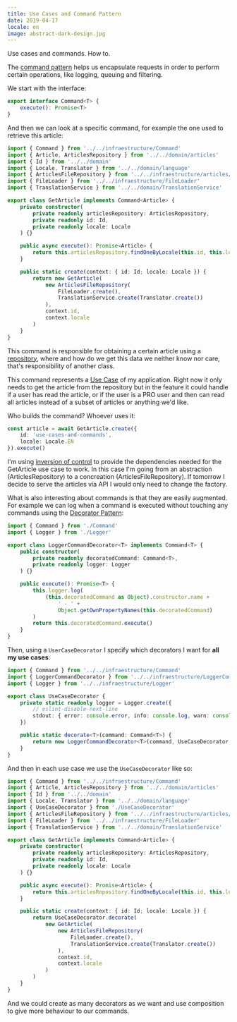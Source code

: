 ```yaml
---
title: Use Cases and Command Pattern
date: 2019-04-17
locale: en
image: abstract-dark-design.jpg
---
```


Use cases and commands. How to.

<!--more-->

The [command pattern](https://sourcemaking.com/design_patterns/command) helps us encapsulate requests in order to perform certain operations, like logging, queuing and filtering.

We start with the interface:

```typescript
export interface Command<T> {
    execute(): Promise<T>
}
```

And then we can look at a specific command, for example the one used to retrieve this article:

```typescript
import { Command } from '../../infraestructure/Command'
import { Article, ArticlesRepository } from '../../domain/articles'
import { Id } from '../../domain'
import { Locale, Translator } from '../../domain/language'
import { ArticlesFileRepository } from '../../infraestructure/articles/ArticlesFileRepository'
import { FileLoader } from '../../infraestructure/FileLoader'
import { TranslationService } from '../../domain/TranslationService'

export class GetArticle implements Command<Article> {
    private constructor(
        private readonly articlesRepository: ArticlesRepository,
        private readonly id: Id,
        private readonly locale: Locale
    ) {}

    public async execute(): Promise<Article> {
        return this.articlesRepository.findOneByLocale(this.id, this.locale)
    }

    public static create(context: { id: Id; locale: Locale }) {
        return new GetArticle(
            new ArticlesFileRepository(
                FileLoader.create(),
                TranslationService.create(Translator.create())
            ),
            context.id,
            context.locale
        )
    }
}
```

This command is responsible for obtaining a certain article using a [repository](http://shawnmc.cool/the-repository-pattern), where and how do we get this data we neither know nor care, that's responsibility of another class.

This command represents a [Use Case](https://en.wikipedia.org/wiki/Use_case) of my application. Right now it only needs to get the article from the repository but in the feature it could handle if a user has read the article, or if the user is a PRO user and then can read all articles instead of a subset of articles or anything we'd like.

Who builds the command? Whoever uses it:

```typescript
const article = await GetArticle.create({
    id: 'use-cases-and-commands',
    locale: Locale.EN
}).execute()
```

I'm using [inversion of control](https://en.wikipedia.org/wiki/Inversion_of_control) to provide the dependencies needed for the GetArticle use case to work. In this case I'm going from an abstraction (ArticlesRepository) to a concreation (ArticlesFileRepository). If tomorrow I decide to serve the articles via API I would only need to change the factory.

What is also interesting about commands is that they are easily augmented. For example we can log when a command is executed without touching any commands using the [Decorator Pattern](https://sourcemaking.com/design_patterns/decorator):

```typescript
import { Command } from './Command'
import { Logger } from './Logger'

export class LoggerCommandDecorator<T> implements Command<T> {
    public constructor(
        private readonly decoratedCommand: Command<T>,
        private readonly logger: Logger
    ) {}

    public execute(): Promise<T> {
        this.logger.log(
            (this.decoratedCommand as Object).constructor.name +
                ' - ' +
                Object.getOwnPropertyNames(this.decoratedCommand)
        )
        return this.decoratedCommand.execute()
    }
}
```

Then, using a `UserCaseDecorator` I specify which decorators I want for **all my use cases**:

```typescript
import { Command } from '../../infraestructure/Command'
import { LoggerCommandDecorator } from '../../infraestructure/LoggerCommandDecorator'
import { Logger } from '../../infraestructure/Logger'

export class UseCaseDecorator {
    private static readonly logger = Logger.create({
        // eslint-disable-next-line
        stdout: { error: console.error, info: console.log, warn: console.warn }
    })

    public static decorate<T>(command: Command<T>) {
        return new LoggerCommandDecorator<T>(command, UseCaseDecorator.logger)
    }
}
```

And then in each use case we use the `UseCaseDecorator` like so:

```typescript
import { Command } from '../../infraestructure/Command'
import { Article, ArticlesRepository } from '../../domain/articles'
import { Id } from '../../domain'
import { Locale, Translator } from '../../domain/language'
import { UseCaseDecorator } from './UseCaseDecorator'
import { ArticlesFileRepository } from '../../infraestructure/articles/ArticlesFileRepository'
import { FileLoader } from '../../infraestructure/FileLoader'
import { TranslationService } from '../../domain/TranslationService'

export class GetArticle implements Command<Article> {
    private constructor(
        private readonly articlesRepository: ArticlesRepository,
        private readonly id: Id,
        private readonly locale: Locale
    ) {}

    public async execute(): Promise<Article> {
        return this.articlesRepository.findOneByLocale(this.id, this.locale)
    }

    public static create(context: { id: Id; locale: Locale }) {
        return UseCaseDecorator.decorate(
            new GetArticle(
                new ArticlesFileRepository(
                    FileLoader.create(),
                    TranslationService.create(Translator.create())
                ),
                context.id,
                context.locale
            )
        )
    }
}
```

And we could create as many decorators as we want and use composition to give more behaviour to our commands.
